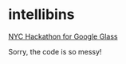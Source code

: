 intellibins
===========

[NYC Hackathon for Google Glass](http://www.meetup.com/UbiTech/events/197221592/)

Sorry, the code is so messy!
